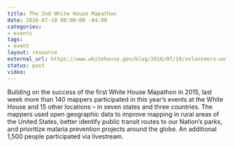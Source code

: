 ```yaml
---
title: The 2nd White House Mapathon
date: 2016-07-18 00:00:00 -04:00
categories:
- events
tags:
- event
layout: resource
external_url: https://www.whitehouse.gov/blog/2016/07/18/volunteers-unlock-power-maps-sustainable-development
status: past
video: 
---
```


Building on the success of the first White House Mapathon in 2015, last week more than 140 mappers participated in this year’s events at the White House and 15 other locations – in seven states and three countries. The mappers used open geographic data to improve mapping in rural areas of the United States, better identify public transit routes to our Nation’s parks, and prioritize malaria prevention projects around the globe. An additional 1,500 people participated via livestream.